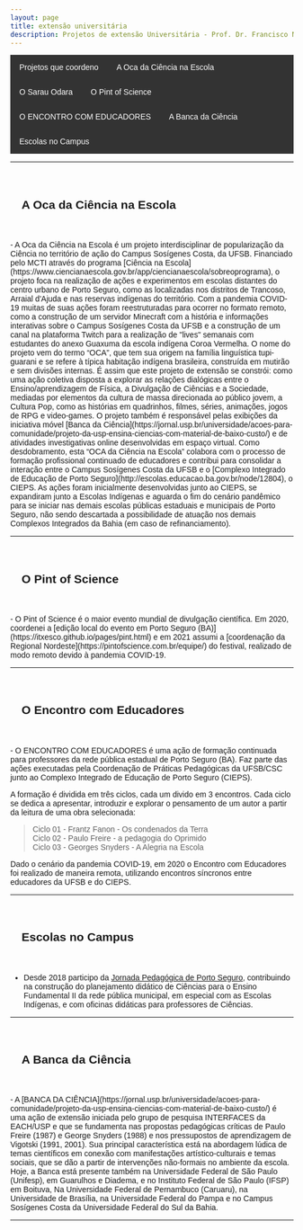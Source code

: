 ```yaml
---
layout: page
title: extensão universitária
description: Projetos de extensão Universitária - Prof. Dr. Francisco Nascimento
---
```

<html lang="pt-BR">
<head>
    <meta charset="UTF-8">
    <meta name="viewport" content="width=device-width, initial-scale=1.0">
    <title>Menu de Navegação</title>
    <style>
        body {
            font-family: Arial, sans-serif;
        }
        .menu {
            background-color: #333;
            overflow: hidden;
        }
        .menu a {
            float: left;
            display: block;
            color: white;
            text-align: center;
            padding: 14px 16px;
            text-decoration: none;
        }
        .menu a:hover {
            background-color: #ddd;
            color: black;
        }
        .content {
            padding: 20px;
        }
    </style>
</head>
<body>

<div class="menu">
    <a href="#projetos">Projetos que coordeno</a>
    <a href="#oca">A Oca da Ciência na Escola</a>
    <a href="#sarau">O Sarau Odara</a>    
    <a href="#pint">O Pint of Science</a>
    <a href="#encontro">O ENCONTRO COM EDUCADORES</a>
    <a href="#banca">A Banca da Ciência</a>
    <a href="#escola">Escolas no Campus</a>
</div>

<p>
<p>

---


<div class="content">
    <h2 id="oca">A Oca da Ciência na Escola</h2>
  </div>

<p>
- A Oca da Ciência na Escola é um projeto interdisciplinar de popularização da Ciência no território de ação do Campus Sosígenes Costa, da UFSB. Financiado pelo MCTI através do programa [Ciência na Escola](https://www.ciencianaescola.gov.br/app/ciencianaescola/sobreoprograma), o projeto foca  na realização de ações e experimentos em escolas distantes do centro urbano de Porto Seguro, como as localizadas nos distritos de Trancoso, Arraial d'Ajuda e nas reservas indígenas do território.  
Com a pandemia COVID-19 muitas de suas ações foram reestruturadas para ocorrer no formato remoto, como a construção de um servidor Minecraft com a história e informações interativas sobre o Campus Sosígenes Costa da UFSB e a construção de um canal na plataforma Twitch para a realização de "lives" semanais com estudantes do anexo Guaxuma da escola indígena Coroa Vermelha.
 O nome do projeto vem  do termo “OCA”, que tem sua origem na família linguística tupi-guarani e se refere à típica habitação indígena brasileira,  construída em mutirão e sem divisões internas. É assim que este projeto de extensão se constrói: como uma ação coletiva disposta a explorar as relações dialógicas entre o Ensino/aprendizagem de Física, a Divulgação de Ciências e a Sociedade, mediadas por elementos da cultura de massa direcionada ao público jovem, a Cultura Pop, como as histórias em quadrinhos, filmes, séries, animações, jogos de RPG e video-games.
 O projeto também é responsável pelas exibições da iniciativa móvel [Banca da Ciência](https://jornal.usp.br/universidade/acoes-para-comunidade/projeto-da-usp-ensina-ciencias-com-material-de-baixo-custo/) e de atividades investigativas online desenvolvidas em espaço virtual. Como desdobramento, esta “OCA da Ciência na Escola” colabora com o processo de formação profissional continuado de educadores e contribui para consolidar a interação entre o Campus Sosígenes Costa da UFSB e o [Complexo Integrado de Educação de Porto Seguro](http://escolas.educacao.ba.gov.br/node/12804), o CIEPS.
 As ações foram inicialmente desenvolvidas junto ao CIEPS, se expandiram  junto a Escolas Indígenas e aguarda o fim do cenário pandêmico para se iniciar nas demais escolas públicas estaduais e municipais de Porto Seguro, não sendo descartada a possibilidade de atuação nos demais Complexos Integrados da Bahia (em caso de refinanciamento).

---  
<div class="content">
    <h2 id="pint">O Pint of Science</h2>
  </div>

<p>
- O Pint of Science é o maior evento mundial de divulgação científica. Em 2020, coordenei a [edição local do evento em Porto Seguro (BA)](https://itxesco.github.io/pages/pint.html) e em 2021 assumi a [coordenação da Regional Nordeste](https://pintofscience.com.br/equipe/) do festival, realizado de modo remoto devido à pandemia COVID-19.

---  
<div class="content">
    <h2 id="encontro">O Encontro com Educadores</h2>
  </div>

<p>
- O ENCONTRO COM EDUCADORES é uma ação de formação continuada para professores da rede pública estadual de Porto Seguro (BA). Faz parte das ações executadas pela Coordenação de Práticas Pedagógicas da UFSB/CSC junto ao Complexo Integrado de Educação de Porto Seguro (CIEPS).

A formação é dividida em três ciclos, cada um divido em 3 encontros. Cada ciclo se dedica a apresentar, introduzir e explorar o pensamento de um autor a partir da leitura de uma obra selecionada:

>Ciclo 01 - Frantz Fanon - Os condenados da Terra  
Ciclo 02 - Paulo Freire - a pedagogia do Oprimido  
Ciclo 03 - Georges Snyders - A Alegria na Escola

Dado o cenário da pandemia COVID-19, em 2020 o Encontro com Educadores foi realizado de maneira remota, utilizando encontros síncronos entre educadores da UFSB e do CIEPS.  

---  

<div class="content">
    <h2 id="escola">Escolas no Campus</h2>
  </div>

<p>

- Desde 2018 participo da [Jornada Pedagógica de Porto Seguro](https://www.agazetabahia.com/noticias/geral/19797/porto-seguro-jornada-pedagogica-traz-reflexao-sobre-educacao-de-qualidade-04-02-2019/), contribuindo na construção do planejamento didático de Ciências para o Ensino Fundamental II da rede pública municipal, em especial com as Escolas Indígenas, e com oficinas didáticas para professores de Ciências.

---  
<div class="content">
    <h2 id="banca">A Banca da Ciência</h2>
  </div>

<p>
- A [BANCA DA CIÊNCIA](https://jornal.usp.br/universidade/acoes-para-comunidade/projeto-da-usp-ensina-ciencias-com-material-de-baixo-custo/) é uma ação de extensão iniciada pelo grupo de pesquisa INTERFACES da EACH/USP e que se fundamenta nas propostas pedagógicas críticas de Paulo Freire (1987) e George Snyders (1988) e nos pressupostos de aprendizagem de Vigotski (1991, 2001).
Sua principal característica está na abordagem lúdica de temas científicos em conexão com manifestações artístico-culturais e temas sociais, que se dão a partir de intervenções não-formais no ambiente da escola. Hoje, a Banca está presente também na Universidade Federal de São Paulo (Unifesp), em Guarulhos e Diadema, e no Instituto Federal de São Paulo (IFSP) em Boituva, Na Universidade Federal de Pernambuco (Caruaru), na Universidade de Brasília, na Universidade Federal do Pampa e no Campus Sosígenes Costa da Universidade Federal do Sul da Bahia.

---
